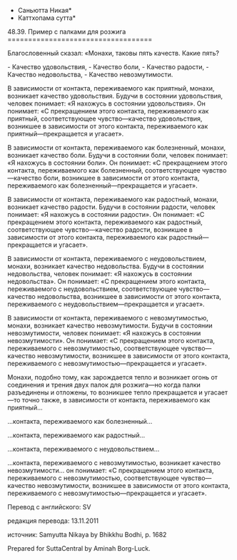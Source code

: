 * Саньютта Никая*
* Каттхопама сутта*

48\.39\. Пример с палками для розжига
\=\=\=\=\=\=\=\=\=\=\=\=\=\=\=\=\=\=\=\=\=\=\=\=\=\=\=\=\=\=\=\=\=\=\=

Благословенный сказал: «Монахи, таковы пять качеств\. Какие пять?

\- Качество удовольствия,
\- Качество боли,
\- Качество радости,
\- Качество недовольства,
\- Качество невозмутимости\.

В зависимости от контакта, переживаемого как приятный, монахи, возникает качество удовольствия\. Будучи в состоянии удовольствия, человек понимает: «Я нахожусь в состоянии удовольствия»\. Он понимает: «С прекращением этого контакта, переживаемого как приятный, соответствующее чувство—качество удовольствия, возникшее в зависимости от этого контакта, переживаемого как приятный—прекращается и угасает»\.

В зависимости от контакта, переживаемого как болезненный, монахи, возникает качество боли\. Будучи в состоянии боли, человек понимает: «Я нахожусь в состоянии боли»\. Он понимает: «С прекращением этого контакта, переживаемого как болезненный, соответствующее чувство—качество боли, возникшее в зависимости от этого контакта, переживаемого как болезненный—прекращается и угасает»\.

В зависимости от контакта, переживаемого как радостный, монахи, возникает качество радости\. Будучи в состоянии радости, человек понимает: «Я нахожусь в состоянии радости»\. Он понимает: «С прекращением этого контакта, переживаемого как радостный, соответствующее чувство—качество радости, возникшее в зависимости от этого контакта, переживаемого как радостный—прекращается и угасает»\.

В зависимости от контакта, переживаемого с неудовольствием, монахи, возникает качество недовольства\. Будучи в состоянии недовольства, человек понимает: «Я нахожусь в состоянии недовольства»\. Он понимает: «С прекращением этого контакта, переживаемого с неудовольствием, соответствующее чувство—качество недовольства, возникшее в зависимости от этого контакта, переживаемого с неудовольствием—прекращается и угасает»\.

В зависимости от контакта, переживаемого с невозмутимостью, монахи, возникает качество невозмутимости\. Будучи в состоянии невозмутимости, человек понимает: «Я нахожусь в состоянии невозмутимости»\. Он понимает: «С прекращением этого контакта, переживаемого с невозмутимостью, соответствующее чувство—качество невозмутимости, возникшее в зависимости от этого контакта, переживаемого с невозмутимостью—прекращается и угасает»\.

Монахи, подобно тому, как зарождается тепло и возникает огонь от соединения и трения двух палок для розжига—но когда палки разъединены и отложены, то возникшее тепло прекращается и угасает—то точно также, в зависимости от контакта, переживаемого как приятный…

…контакта, переживаемого как болезненный…

…контакта, переживаемого как радостный…

…контакта, переживаемого с неудовольствием…

…контакта, переживаемого с невозмутимостью, возникает качество невозмутимости… он понимает: «С прекращением этого контакта, переживаемого с невозмутимостью, соответствующее чувство—качество невозмутимости, возникшее в зависимости от этого контакта, переживаемого с невозмутимостью—прекращается и угасает»\.

Перевод с английского: SV

редакция перевода: 13\.11\.2011

источник: Samyutta Nikaya by Bhikkhu Bodhi, p\. 1682

Prepared for SuttaCentral by Aminah Borg\-Luck\.